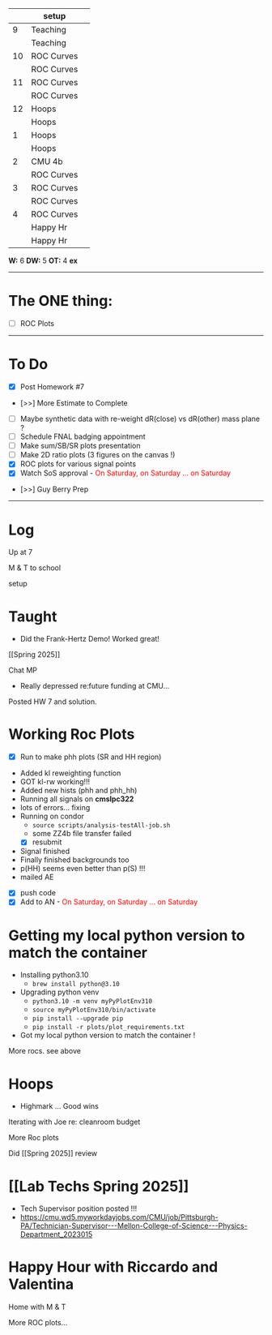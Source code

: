 
|     | setup      |     |
| --- | ---------- | --- |
| 9   | Teaching   |     |
|     | Teaching   |     |
| 10  | ROC Curves |     |
|     | ROC Curves |     |
| 11  | ROC Curves |     |
|     | ROC Curves |     |
| 12  | Hoops      |     |
|     | Hoops      |     |
| 1   | Hoops      |     |
|     | Hoops      |     |
| 2   | CMU 4b     |     |
|     | ROC Curves |     |
| 3   | ROC Curves |     |
|     | ROC Curves |     |
| 4   | ROC Curves |     |
|     | Happy Hr   |     |
|     | Happy Hr   |     |

**W:** 6 
**DW:** 5
**OT:** 4
**ex** 

---
# The ONE thing: 
- [ ] ROC Plots

---
# To Do

- [x] Post Homework #7
- [>>] More Estimate to Complete
- [ ] Maybe synthetic data with re-weight dR(close) vs dR(other) mass plane ?
- [ ] Schedule FNAL badging appointment
- [ ] Make sum/SB/SR plots presentation
- [ ] Make 2D ratio plots (3 figures on the canvas !)
- [x] ROC plots for various signal points
- [x] Watch SoS approval
	  	- <font color=red> On Saturday, on Saturday ... on Saturday </font>
- [>>] Guy Berry Prep
---

# Log


Up at 7 

M & T to school 

setup

# Taught
- Did the Frank-Hertz Demo! Worked great!

[[Spring 2025]]

Chat MP
- Really depressed re:future funding at CMU... 

Posted HW 7 and solution. 

# Working Roc Plots
- [x] Run to make phh plots (SR and HH region)
- Added kl reweighting function
- GOT kl-rw working!!!
- Added new hists (phh and phh_hh)
- Running all signals on **cmslpc322**
- lots of errors... fixing
- Running on condor
	- `source scripts/analysis-testAll-job.sh `
	- some ZZ4b file transfer failed
	- [x] resubmit
- Signal finished
- Finally finished backgrounds too
- p(HH) seems even better than p(S) !!!
- mailed AE
- [x] push code
- [x] Add to AN
	  	- <font color=red> On Saturday, on Saturday ... on Saturday </font>

# Getting my local python version to match the container 
- Installing python3.10
	- `brew install python@3.10`
- Upgrading python venv
	- `python3.10 -m venv myPyPlotEnv310`
	- `source myPyPlotEnv310/bin/activate`
	- `pip install --upgrade pip`
	- `pip install -r plots/plot_requirements.txt`
-  Got my local python version to match the container ! 

More rocs. see above

# Hoops
- Highmark ... Good wins

Iterating with Joe re: cleanroom budget 

More Roc plots

Did [[Spring 2025]] review

# [[Lab Techs Spring 2025]]
- Tech Supervisor position posted !!!
- https://cmu.wd5.myworkdayjobs.com/CMU/job/Pittsburgh-PA/Technician-Supervisor---Mellon-College-of-Science---Physics-Department_2023015

# Happy Hour with Riccardo and Valentina 

Home with M & T

More ROC plots...